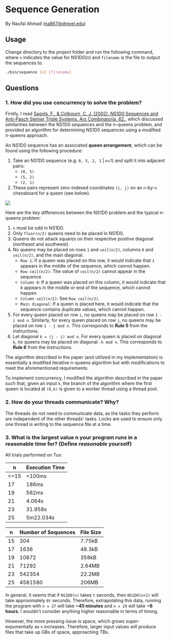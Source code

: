 # Sequence Generation
By Naufal Ahmad (na867@drexel.edu)

## Usage

Change directory to the project folder and run the following command, where `n` indicates the value for NS1D0(n) and `filename` is the file to output the sequences to.
```sh
./bin/sequence [n] [filename]
```

## Questions

### 1. How did you use concurrency to solve the problem?

Firstly, I read [Sagols, F., & Colbourn, C. J. (2002). NS1D0 Sequences and Anti-Pasch Steiner Triple Systems. Ars Combinatoria, 62.](https://citeseerx.ist.psu.edu/document?repid=rep1&type=pdf&doi=ebdbbf4d691ae27cb355acce71b702a7370a16cc), which discussed similarities between the NS1D0 sequences and the n-queens problem, and provided an algorithm for determining NS1D0 sequences using a modified n-queens approach.

An NS1D0 sequence has an associated **queen arrangement**, which can be found using the following procedure:

1. Take an NS1D0 sequence (e.g. `0, 5, 2, 1` | `n=7`) and split it into adjacent pairs:
    - `(0, 5)`
    - `(5, 2)`
    - `(2, 1)`
2. These pairs represent zero-indexed coordinates `(i, j)` on an `n`-by-`n` chessboard for a queen (see below).

![](img/image.png)

Here are the key differences between the NS1D0 problem and the typical n-queens problem:
1. `n` must be odd in NS1D0.
2. Only `floor(n/2)` queens need to be placed in NS1D0.
3. Queens do not attack squares on their respective positive diagonal (northeast and southwest)
4. No queens may be placed on rows `1` and `ceil(n/2)`, columns `0` and `ceil(n/2)`, and the main diagonal.
    - `Row 1`: If a queen was placed on this row, it would indicate that `1` appears in the middle of the sequence, which cannot happen.
    - `Row ceil(n/2)`: The value of `ceil(n/2)` cannot appear in the sequence.
    - `Column 0`: If a queen was placed on this column, it would indicate that `0` appears in the middle or end of the sequence, which cannot happen.
    - `Column ceil(n/2)`: See `Row ceil(n/2)`.
    - `Main diagonal`: If a queen is placed here, it would indicate that the sequence contains duplicate values, which cannot happen.
5. For every queen placed on row `i`, no queens may be placed on row `1 - i mod n`. Similarly, for every queen placed on row `j`, no queens may be placed on row `1 - j mod n`. This corresponds to **Rule 5** from the instructions.
6. Let diagonal `k = (j - i) mod n`. For every queen is placed on diagonal `k`, no queens may be placed on diagonal `-k mod n`. This corresponds to **Rule 6** from the instructions.

The algorithm described in the paper (and utilized in my implementation) is essentially a modified iterative n-queens algorithm but with modifications to meet the aforementioned requirements.

To implement concurrency, I modified the algorithm described in the paper such that, given an input `k`, the branch of the algorithm where the first queen is located at `(0,k)` is given to a worker thread using a thread pool.

### 2. How do your threads communicate? Why?

The threads do not need to communicate data, as the tasks they perform are independent of the other threads' tasks. Locks are used to ensure only one thread is writing to the sequence file at a time.

### 3. What is the largest value n your program runs in a reasonable time for? (Define *reasonable* yourself)

All trials performed on Tux:

| n | Execution Time |
| - | - |
| <=15 | <100ms |
| 17 | 186ms |
| 19 | 562ms |
| 21 | 4.064s |
| 23 | 31.958s |
| 25 | 5m22.034s |

| n | Number of Sequences | File Size |
| - | - | - |
| 15 | 304 | 7.75kB |
| 17 | 1636 | 48.3kB |
| 19 | 10872 | 358kB |
| 21 | 71292 | 2.64MB |
| 23 | 542354 | 22.2MB |
| 25 | 4581580 | 206MB |

In general, it seems that if `NS1D0(n)` takes `t` seconds, then `NS1DO(n+2)` will take approximately `8t` seconds. Therefore, extrapolating this data, running the program with `n = 27` will take **~45 minutes** and `n = 29` will take **~6 hours**. I wouldn't consider anything higher reasonable in terms of timing.

However, the more pressing issue is space, which grows super-exponentially as `n` increases. Therefore, larger input values will produce files that take up GBs of space, approaching TBs.